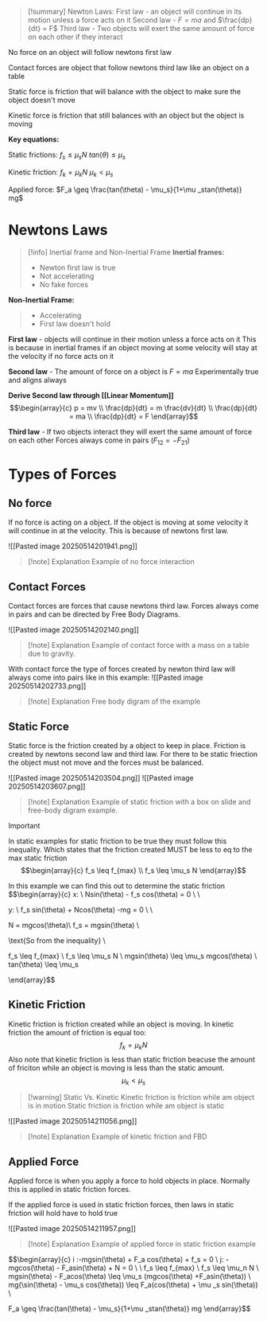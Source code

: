 
>[!summary]
Newton Laws:
First law - an object will continue in its motion unless a force acts on it
Second law - $F = ma$ and $\frac{dp}{dt} = F$
Third law - Two objects will exert the same amount of force on each other if they interact
>
No force on an object will follow newtons first law
>
Contact forces are object that follow newtons third law like an object on a table
>
Static force is friction that will balance with the object to make sure the object doesn't move
>
Kinetic force is friction that still balances with an object but the object is moving
>
**Key equations:**
>
Static frictions:
$f_s \leq \mu_s N$
$tan(\theta) \leq \mu_s$
>
Kinetic friction:
$f_k = \mu_k N$
$\mu_k < \mu _s$
>
Applied force:
$F_a \geq \frac{tan(\theta) - \mu_s}{1+\mu _stan(\theta)} mg$



# Newtons Laws

>[!info] Inertial frame and Non-Inertial Frame
**Inertial frames:**
>- Newton first law is true 
>- Not accelerating  
>- No fake forces
>
**Non-Inertial Frame:**
>- Accelerating  
>- First law doesn't hold

**First law** - objects will continue in their motion unless a force acts on it
This is because in inertial frames if an object moving at some velocity will stay at the velocity if no force acts on it

**Second law** - The amount of force on a object is $F = ma$
Experimentally true and aligns always

**Derive Second law through [[Linear Momentum]]** 
$$\begin{array}{c}
p = mv \\ 
\frac{dp}{dt} = m \frac{dv}{dt} \\ 
\frac{dp}{dt} = ma \\ 
\frac{dp}{dt} = F 
\end{array}$$
 
**Third law** - If two objects interact they will exert the same amount of force on each other
Forces always come in pairs ($F_{12} = -F_{21}$)
# Types of Forces

## No force
If no force is acting on a object. If the object is moving at some velocity it will continue in at the velocity. This is because of newtons first law.

![[Pasted image 20250514201941.png]]
>[!note] Explanation
Example of no force interaction

## Contact Forces
Contact forces are forces that cause newtons third law. Forces always come in pairs and can be directed by Free Body Diagrams.

![[Pasted image 20250514202140.png]]
>[!note] Explanation
Example of contact force with a mass on a table due to gravity. 

With contact force the type of forces created by newton third law will always come into pairs like in this example:
![[Pasted image 20250514202733.png]]
>[!note] Explanation
Free body digram of the example

## Static Force
Static force is the friction created by a object to keep in place. Friction is created by newtons second law and third law. For there to be static friection the object must not move and the forces must be balanced.

![[Pasted image 20250514203504.png]]
![[Pasted image 20250514203607.png]]
>[!note] Explanation
Example of static friction with a box on slide and free-body digram example.

>[!Important]  
In static examples for static friction to be true they must follow this inequality. Which states that the friction created MUST be less to eq to the max static friction $$\begin{array}{c}
f_s \leq f_{max} \\ 
f_s \leq \mu_s N
\end{array}$$

In this example we can find this out to determine the static friction
$$\begin{array}{c}
x: \\ 
Nsin(\theta) - f_s cos(\theta) = 0 \\ \\

y: \\ 
f_s sin(\theta) + Ncos(\theta) -mg = 0 \\ \\

N = mgcos(\theta)\\
f_s = mgsin(\theta) \\ 

\text{So from the inequality} \\ 

f_s \leq f_{max} \\ 
f_s \leq \mu_s N \\ 
mgsin(\theta) \leq \mu_s mgcos(\theta) \\ 
tan(\theta) \leq \mu_s

\end{array}$$

## Kinetic Friction
Kinetic friction is friction created while an object is moving. In kinetic friction the amount of friction is equal too:
$$f_k = \mu_k N$$
Also note that kinetic friction is less than static friction beacuse the amount of friciton while an object is moving is less than the static amount.
$$\mu_k < \mu _s$$

>[!warning] Static Vs. Kinetic 
Kinetic friction is friction while am object is in motion
Static friction is friction while am object is static


![[Pasted image 20250514211056.png]]
>[!note] Explanation
Example of kinetic friction and FBD

## Applied Force
Applied force is when you apply a force to hold objects in place. Normally this is applied in static friction forces. 

If the applied force is used in static friction forces, then laws in static friction will hold have to hold true

![[Pasted image 20250514211957.png]]
>[!note] Explanation
Example of applied force in static friction example

$$\begin{array}{c}
i :-mgsin(\theta) + F_a cos(\theta) + f_s = 0 \\ 
j: -mgcos(\theta) - F_asin(\theta) + N = 0 \\ 
\\ 
f_s \leq f_{max} \\ 
f_s \leq \mu_n N \\ 
mgsin(\theta) - F_acos(\theta) \leq \mu_s (mgcos(\theta) +F_asin(\theta)) \\ 
mg(\sin(\theta) - \mu_s cos(\theta)) \leq F_a(cos(\theta) + \mu _s sin(\theta)) \\ 

F_a \geq \frac{tan(\theta) - \mu_s}{1+\mu _stan(\theta)} mg
\end{array}$$

